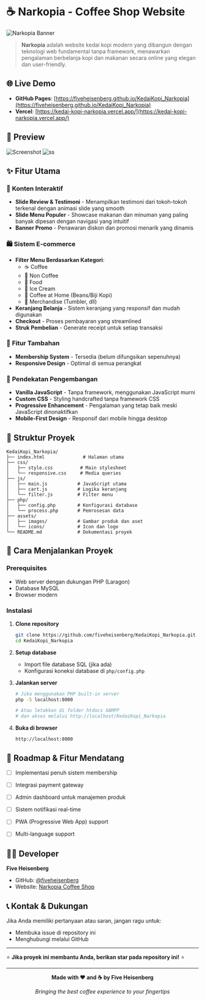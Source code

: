 # ☕ Narkopia - Coffee Shop Website

![Narkopia Banner](https://i.imgur.com/HuA9qB3.jpeg)


> **Narkopia** adalah website kedai kopi modern yang dibangun dengan teknologi web fundamental tanpa framework, menawarkan pengalaman berbelanja kopi dan makanan secara online yang elegan dan user-friendly.

## 🌐 Live Demo

- **GitHub Pages**: [https://fiveheisenberg.github.io/KedaiKopi_Narkopia](https://fiveheisenberg.github.io/KedaiKopi_Narkopia)
- **Vercel**: [https://kedai-kopi-narkopia.vercel.app/](https://kedai-kopi-narkopia.vercel.app/)

## 📸 Preview

![Screenshot](https://i.imgur.com/WMNzIAA.png)
![ss](https://i.imgur.com/i5LzY9b.png)


## ✨ Fitur Utama

### 🎯 **Konten Interaktif**
- **Slide Review & Testimoni** - Menampilkan testimoni dari tokoh-tokoh terkenal dengan animasi slide yang smooth
- **Slide Menu Populer** - Showcase makanan dan minuman yang paling banyak dipesan dengan navigasi yang intuitif
- **Banner Promo** - Penawaran diskon dan promosi menarik yang dinamis

### 🛍️ **Sistem E-commerce**
- **Filter Menu Berdasarkan Kategori**:
  - ☕ Coffee
  - 🥤 Non Coffee  
  - 🍕 Food
  - 🍦 Ice Cream
  - 🌱 Coffee at Home (Beans/Biji Kopi)
  - 🎁 Merchandise (Tumbler, dll)
- **Keranjang Belanja** - Sistem keranjang yang responsif dan mudah digunakan
- **Checkout** - Proses pembayaran yang streamlined
- **Struk Pembelian** - Generate receipt untuk setiap transaksi

### 👥 **Fitur Tambahan**
- **Membership System** - Tersedia (belum difungsikan sepenuhnya)
- **Responsive Design** - Optimal di semua perangkat

### 🎨 **Pendekatan Pengembangan**
- **Vanilla JavaScript** - Tanpa framework, menggunakan JavaScript murni
- **Custom CSS** - Styling handcrafted tanpa framework CSS
- **Progressive Enhancement** - Pengalaman yang tetap baik meski JavaScript dinonaktifkan
- **Mobile-First Design** - Responsif dari mobile hingga desktop

## 📁 Struktur Proyek

```
KedaiKopi_Narkopia/
├── index.html              # Halaman utama
├── css/
│   ├── style.css          # Main stylesheet
│   └── responsive.css     # Media queries
├── js/
│   ├── main.js           # JavaScript utama
│   ├── cart.js           # Logika keranjang
│   └── filter.js         # Filter menu
├── php/
│   ├── config.php        # Konfigurasi database
│   └── process.php       # Pemrosesan data
├── assets/
│   ├── images/           # Gambar produk dan aset
│   └── icons/            # Icon dan logo
└── README.md             # Dokumentasi proyek
```

## 🚀 Cara Menjalankan Proyek

### Prerequisites
- Web server dengan dukungan PHP (Laragon)
- Database MySQL
- Browser modern

### Instalasi

1. **Clone repository**
   ```bash
   git clone https://github.com/fiveheisenberg/KedaiKopi_Narkopia.git
   cd KedaiKopi_Narkopia
   ```

2. **Setup database**
   - Import file database SQL (jika ada)
   - Konfigurasi koneksi database di `php/config.php`

3. **Jalankan server**
   ```bash
   # Jika menggunakan PHP built-in server
   php -S localhost:8000
   
   # Atau letakkan di folder htdocs XAMPP
   # dan akses melalui http://localhost/KedaiKopi_Narkopia
   ```

4. **Buka di browser**
   ```
   http://localhost:8000
   ```

## 🎯 Roadmap & Fitur Mendatang

- [ ] Implementasi penuh sistem membership
- [ ] Integrasi payment gateway
- [ ] Admin dashboard untuk manajemen produk
- [ ] Sistem notifikasi real-time
- [ ] PWA (Progressive Web App) support
- [ ] Multi-language support


## 👨‍💻 Developer

**Five Heisenberg**
- GitHub: [@fiveheisenberg](https://github.com/fiveheisenberg)
- Website: [Narkopia Coffee Shop](https://fiveheisenberg.github.io/KedaiKopi_Narkopia)

## 📞 Kontak & Dukungan

Jika Anda memiliki pertanyaan atau saran, jangan ragu untuk:
- Membuka issue di repository ini
- Menghubungi melalui GitHub

---

⭐ **Jika proyek ini membantu Anda, berikan star pada repository ini!** ⭐

---

<div align="center">

**Made with ❤️ and ☕ by Five Heisenberg**

*Bringing the best coffee experience to your fingertips*

</div>
